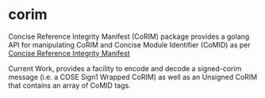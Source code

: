 # corim
Concise Reference Integrity Manifest (CoRIM) package provides a golang API for manipulating 
CoRIM and Concise Module Identifier (CoMID) as per [Concise Reference Integrity Manifest](https://datatracker.ietf.org/doc/draft-birkholz-rats-corim/)

Current Work, provides a facility to encode and decode a signed-corim message (i.e. a COSE Sign1 Wrapped CoRIM) as well as an Unsigned CoRIM that contains an array of CoMID tags.
